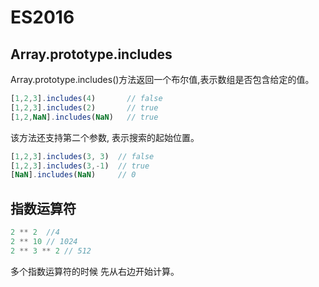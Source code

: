 # ES2016

## Array.prototype.includes

  Array.prototype.includes()方法返回一个布尔值,表示数组是否包含给定的值。
```js
[1,2,3].includes(4)       // false
[1,2,3].includes(2)       // true
[1,2,NaN].includes(NaN)   // true
```
  该方法还支持第二个参数, 表示搜索的起始位置。
```js
[1,2,3].includes(3, 3)  // false
[1,2,3].includes(3,-1)  // true
[NaN].includes(NaN)     // 0
```

## 指数运算符

```js
2 ** 2  //4
2 ** 10 // 1024
2 ** 3 ** 2 // 512
```
  多个指数运算符的时候 先从右边开始计算。
